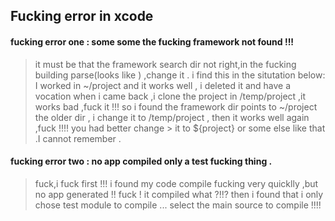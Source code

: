 Fucking error in xcode 
--------------------
#### fucking error one : some some the fucking framework not found !!!
> it must be that the framework search dir not right,in the fucking building parse(looks like ) ,change it .
> i find this in the situtation below: I worked in ~/project and it works well , i deleted it and have a vocation
> when i came back ,i clone the project in /temp/project ,it works bad ,fuck it !!! so i found the framework dir points
> to ~/project the older dir , i change it to /temp/project , then it works well again ,fuck !!!! you had better change > it to ${project} or some else like that .I cannot remember .


#### fucking error two : no app compiled only a test fucking thing .
> fuck,i fuck first !!! i found my code compile fucking very quicklly ,but no app generated !! fuck ! it compiled what ?!!? then i found that i only chose test module to compile ... select the main source to compile !!!!
